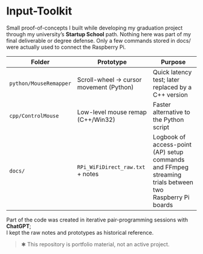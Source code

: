 # Input-Toolkit

Small proof-of-concepts I built while developing my graduation project
through my university’s **Startup School** path.
Nothing here was part of my final deliverable or degree defense.
Only a few commands stored in docs/ were actually used to connect the Raspberry Pi.

| Folder | Prototype | Purpose |
|--------|-----------|---------|
| `python/MouseRemapper` | Scroll-wheel → cursor movement (Python) | Quick latency test; later replaced by a C++ version |
| `cpp/ControlMouse`    | Low-level mouse remap (C++/Win32) | Faster alternative to the Python script |
| `docs/`               | `RPi_WiFiDirect_raw.txt` + notes | Logbook of access-point (AP) setup commands and FFmpeg streaming trials between two Raspberry Pi boards |

Part of the code was created in iterative pair-programming sessions with **ChatGPT**;  
I kept the raw notes and prototypes as historical reference.

> ✱ This repository is portfolio material, not an active project.
